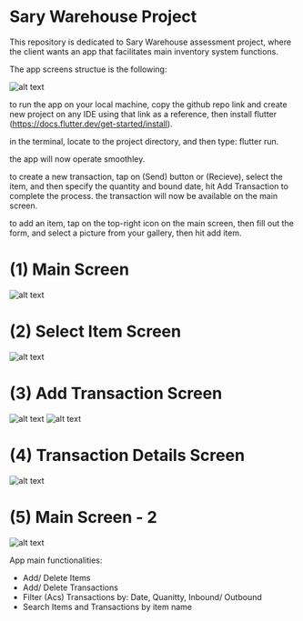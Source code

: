 
# Sary Warehouse Project
This repository is dedicated to Sary Warehouse assessment project, where the client wants an app that facilitates main inventory system functions.

The app screens structue is the following:

![alt text](https://drive.google.com/file/d/11ToVFwbLZQyZXeKxmOmjO9-dxQ7haRke/view?usp=sharing)
                                                   
                                                   
to run the app on your local machine, copy the github repo link and create new project on any IDE using that link as a reference, then install flutter (https://docs.flutter.dev/get-started/install).
  
in the terminal, locate to the project directory, and then type: flutter run.
  
the app will now operate smoothley.
  
to create a new transaction, tap on (Send) button or (Recieve), select the item, and then specify the quantity and bound date, hit Add Transaction to complete the process. the transaction will now be available on the main screen.

to add an item, tap on the top-right icon on the main screen, then fill out the form, and select a picture from your gallery, then hit add item.

# (1) Main Screen
![alt text](https://drive.google.com/file/d/1NOAxtYBHoGqPyAIeWVEM3PLM6mTxZEjd/view?usp=sharing)

# (2) Select Item Screen
![alt text](https://drive.google.com/file/d/1Ba3w1i23Q23VcwEd9fPLfABRmH3SR1Rb/view?usp=sharing)

# (3) Add Transaction Screen
![alt text](https://drive.google.com/file/d/1wiAgMviPCHFw4IEbmOin0kuAb_ruB4Vj/view?usp=sharing)
![alt text](https://drive.google.com/file/d/10ujwriswC2ZPaXLdKxRVuBVAHjfV7KX0/view?usp=sharing)

# (4) Transaction Details Screen
![alt text](https://drive.google.com/file/d/1DeIrAQUud1Mr0pUr87qdyKVzuqMMzJBf/view?usp=sharing)

# (5) Main Screen - 2
![alt text](https://drive.google.com/file/d/1OpqYJrJWgBrO9ccW1CThj6Kps6rQskRx/view?usp=sharing)

App main functionalities:
- Add/ Delete Items
- Add/ Delete Transactions
- Filter (Acs) Transactions by: Date, Quanitty, Inbound/ Outbound
- Search Items and Transactions by item name
  
